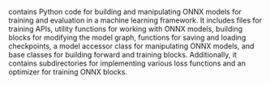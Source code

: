 contains Python code for building and manipulating ONNX models for training and evaluation in a machine learning framework. It includes files for training APIs, utility functions for working with ONNX models, building blocks for modifying the model graph, functions for saving and loading checkpoints, a model accessor class for manipulating ONNX models, and base classes for building forward and training blocks. Additionally, it contains subdirectories for implementing various loss functions and an optimizer for training ONNX blocks.